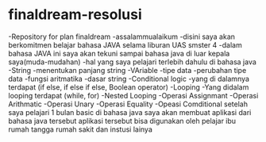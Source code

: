 # finaldream-resolusi
-Repository for plan finaldream
-assalammualaikum 
-disini saya akan berkomitmen belajar bahasa JAVA selama liburan UAS smster 4
-dalam bahasa JAVA ini saya akan tekuni sampai bahasa java di luar kepala saya(muda-mudahan)
-hal yang saya pelajari terlebih dahulu di bahasa java
-String
-menentukan panjang string
-VAriable
-tipe data
-perubahan tipe data
-fungsi aritmatika
-dasar string
-Conditional logic
-yang di dalamnya terdapat (if else, if else if else, Boolean operator)
-Looping
-Yang didalam looping terdapat (while, for)
-Nested Looping
-Operasi  Assignmant
-Operasi Arithmatic
-Operasi Unary
-Operasi Equality
-Opeasi Comditional
setelah saya pelajari 1 bulan basic di bahasa java 
saya akan membuat aplikasi dari bahasa java tersebut
aplikasi tersebut bisa digunakan oleh
pelajar
ibu rumah tangga
rumah sakit 
dan instusi lainya
